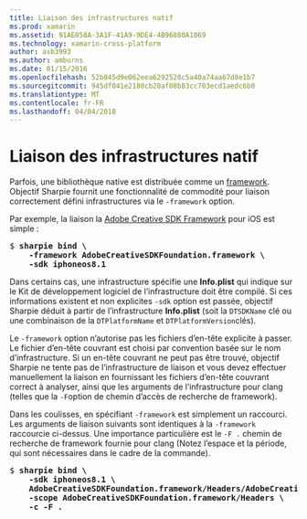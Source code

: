 ```yaml
---
title: Liaison des infrastructures natif
ms.prod: xamarin
ms.assetid: 91AE058A-3A1F-41A9-9DE4-4B96880A1869
ms.technology: xamarin-cross-platform
author: asb3993
ms.author: amburns
ms.date: 01/15/2016
ms.openlocfilehash: 52b845d9e062eea6292528c5a40a74aa67d8e1b7
ms.sourcegitcommit: 945df041e2180cb20af08b83cc703ecd1aedc6b0
ms.translationtype: MT
ms.contentlocale: fr-FR
ms.lasthandoff: 04/04/2018
---
```

# <a name="binding-native-frameworks"></a>Liaison des infrastructures natif

Parfois, une bibliothèque native est distribuée comme un [framework](https://developer.apple.com/library/mac/documentation/MacOSX/Conceptual/BPFrameworks/Concepts/WhatAreFrameworks.html). Objectif Sharpie fournit une fonctionnalité de commodité pour liaison correctement défini infrastructures via le `-framework` option.

Par exemple, la liaison la [Adobe Creative SDK Framework](https://creativesdk.adobe.com/downloads.html) pour iOS est simple :

<pre>$ <b>sharpie bind \
    -framework AdobeCreativeSDKFoundation.framework \
    -sdk iphoneos8.1</b></pre>

Dans certains cas, une infrastructure spécifie une **Info.plist** qui indique sur le Kit de développement logiciel de l’infrastructure doit être compilé. Si ces informations existent et non explicites `-sdk` option est passée, objectif Sharpie déduit à partir de l’infrastructure **Info.plist** (soit la `DTSDKName` clé ou une combinaison de la `DTPlatformName` et `DTPlatformVersion`clés).

Le `-framework` option n’autorise pas les fichiers d’en-tête explicite à passer. Le fichier d’en-tête couvrant est choisi par convention basée sur le nom d’infrastructure. Si un en-tête couvrant ne peut pas être trouvé, objectif Sharpie ne tente pas de l’infrastructure de liaison et vous devez effectuer manuellement la liaison en fournissant les fichiers d’en-tête couvrant correct à analyser, ainsi que les arguments de l’infrastructure pour clang (telles que la `-F`option de chemin d’accès de recherche de framework).

Dans les coulisses, en spécifiant `-framework` est simplement un raccourci. Les arguments de liaison suivants sont identiques à la `-framework` raccourcie ci-dessus.
Une importance particulière est le `-F .` chemin de recherche de framework fournie pour clang (Notez l’espace et la période, qui sont nécessaires dans le cadre de la commande).

<pre>$ <b>sharpie bind \
    -sdk iphoneos8.1 \
    AdobeCreativeSDKFoundation.framework/Headers/AdobeCreativeSDKFoundation.h \
    -scope AdobeCreativeSDKFoundation.framework/Headers \
    -c -F .</b></pre>

